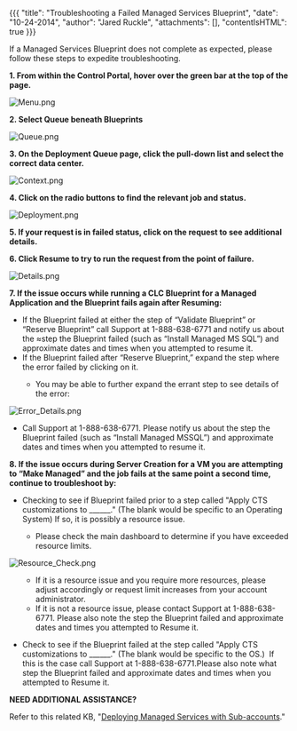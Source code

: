 {{{
  "title": "Troubleshooting a Failed Managed Services Blueprint",
  "date": "10-24-2014",
  "author": "Jared Ruckle",
  "attachments": [],
  "contentIsHTML": true
}}}

<p>If a Managed Services Blueprint does not complete as expected, please follow these steps to expedite troubleshooting.</p>
<p><strong>1. From within the Control Portal, hover over the green bar at the top of the page.</strong>
</p>
<p><img src="https://t3n.zendesk.com/attachments/token/U8DbQ8GQAPbqUUC5iz66CKzfe/?name=Menu.png" alt="Menu.png" />
</p>

<p><strong>2. Select Queue beneath Blueprints</strong>
</p>
<p><img src="https://t3n.zendesk.com/attachments/token/9H29B48xmszIFEY7lO1hpGiK4/?name=Queue.png" alt="Queue.png" />
</p>

<p><strong>3. On the Deployment Queue page, click the pull-down list and select the correct data center.</strong>
</p>
<p><img src="https://t3n.zendesk.com/attachments/token/HGRaSjuSNpR79phiQH7UVmJOx/?name=Context.png" alt="Context.png" />
</p>
<p><strong>4. Click on the radio buttons to find the relevant job and status.</strong>
</p>
<p><img src="https://t3n.zendesk.com/attachments/token/COvAYHehl5K2B1wFKqeBsfkG3/?name=Deployment.png" alt="Deployment.png" />
</p>
<p><strong>5. If your request is in failed status, click on the request to see additional details.&nbsp;</strong>
</p>
<p><strong>6. Click Resume to try to run the request from the point of failure.</strong>
</p>
<p><img src="https://t3n.zendesk.com/attachments/token/AS0hlgmJ5GDtwjovfrorTGZ1z/?name=Details.png" alt="Details.png" />&nbsp;</p>
<p><strong>7. If the issue occurs while running a CLC Blueprint for a Managed Application and the Blueprint fails again after Resuming:&nbsp;</strong>
</p>

<ul>
  <li>If the Blueprint failed at either the step of “Validate Blueprint” or “Reserve Blueprint” call Support at 1-888-638-6771 and notify us about the ≈step the Blueprint failed (such as “Install Managed MS SQL”) and approximate dates and times when you attempted
    to resume it.</li>
  <li>If the Blueprint failed after “Reserve Blueprint,” expand the step where the error failed by clicking on it.</li>
</ul>
<ol>
  <ul>
    <li>You may be able to further expand the errant step to see details of the error:</li>
  </ul>
</ol>
<p><img src="https://t3n.zendesk.com/attachments/token/8L7RLq5vFql23Ai1M2rWlKRdi/?name=Error_Details.png" alt="Error_Details.png" />
</p>
<ul>
  <li>Call Support at 1-888-638-6771. Please notify us about the step the Blueprint failed (such as “Install Managed MSSQL”) and approximate dates and times when you attempted to resume it.</li>
</ul>
<p><strong>8. If the issue occurs during Server Creation for a VM you are attempting to “Make Managed” and the job fails at the same point a second time, continue to troubleshoot by:</strong>
</p>
<ul>
  <li>Checking to see if Blueprint failed prior to a step called "Apply CTS customizations to ______." (The blank would be specific to an Operating System) If so, it is possibly a resource issue.</li>
  <ul>
    <li>Please check the main dashboard to determine if you have exceeded resource limits.</li>
  </ul>
</ul>
<p><img src="https://t3n.zendesk.com/attachments/token/8Zk9V4VvIYIhGI2ZcUAbvXRax/?name=Resource_Check.png" alt="Resource_Check.png" />
</p>
<ul>
  <ul>
    <li>If it is a resource issue and you require more resources, please adjust accordingly or request limit increases from your account administrator.</li>
    <li>If it is not a resource issue, please contact Support at 1-888-638-6771. Please also note the step the Blueprint failed and approximate dates and times you attempted to Resume it.</li>
  </ul>
</ul>
<ul>
  <li>Check to see if the Blueprint failed at the step called "Apply CTS customizations to ______." (The blank would be specific to the OS.) &nbsp;If this is the case call Support at 1-888-638-6771.Please also note what step the Blueprint failed and approximate
    dates and times when you attempted to Resume it.</li>
</ul>
<p><strong>NEED ADDITIONAL ASSISTANCE?</strong>
</p>
<p>Refer to this related KB, "<a href="https://t3n.zendesk.com/entries/46770424-Deploying-Managed-Services-within-Sub-Accounts" target="_blank">Deploying Managed Services with Sub-accounts</a>."</p>